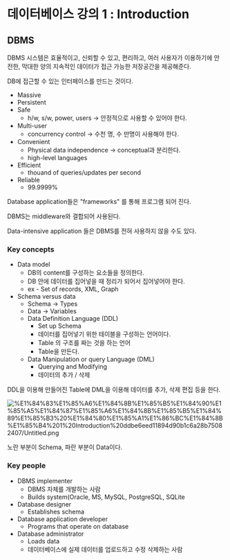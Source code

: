 # 데이터베이스 강의 1 : Introduction

## DBMS

DBMS 시스템은 효율적이고, 신뢰할 수 있고, 편리하고, 여러 사용자가 이용하기에 안전한, 막대한 양의 지속적인 데이터가 접근 가능한 저장공간을 제공해준다. 

DB에 접근할 수 있는 인터페이스를 만드는 것이다. 

- Massive
- Persistent
- Safe
    - h/w, s/w, power, users → 안정적으로 사용할 수 있어야 한다.
- Multi-user
    - concurrency control → 수천 명, 수 만명이 사용해야 한다.
- Convenient
    - Physical data independence → conceptual과 분리한다.
    - high-level languages
- Efficient
    - thouand of queries/updates per second
- Reliable
    - 99.9999%

Database application들은 "frameworks" 를 통해 프로그램 되어 진다.

DBMS는 middleware와 결합되어 사용된다.

Data-intensive application 들은 DBMS를 전혀 사용하지 않을 수도 있다.

### Key concepts

- Data model
    - DB의 content를 구성하는 요소들을 정의한다.
    - DB 안에 데이터를 집어넣을 때 정리가 되어서 집어넣어야 한다.
    - ex - Set of records, XML, Graph
- Schema versus data
    - Schema → Types
    - Data → Variables
    - Data Definition Language (DDL)
        - Set up Schema
        - 데이터를 집어넣기 위한 테이블을 구성하는 언어이다.
        - Table 의 구조를 짜는 것을 하는 언어
        - Table을 만든다.
    - Data Manipulation or query Language (DML)
        - Querying and Modifying
        - 데이터의 추가 / 삭제

DDL을 이용해 만들어진 Table에  DML을 이용해 데이터를 추가, 삭제 편집 등을 한다. 

![%E1%84%83%E1%85%A6%E1%84%8B%E1%85%B5%E1%84%90%E1%85%A5%E1%84%87%E1%85%A6%E1%84%8B%E1%85%B5%E1%84%89%E1%85%B3%20%E1%84%80%E1%85%A1%E1%86%BC%E1%84%8B%E1%85%B4%201%20Introduction%20ddbe6eed11894d90b1c6a28b75082407/Untitled.png](%E1%84%83%E1%85%A6%E1%84%8B%E1%85%B5%E1%84%90%E1%85%A5%E1%84%87%E1%85%A6%E1%84%8B%E1%85%B5%E1%84%89%E1%85%B3%20%E1%84%80%E1%85%A1%E1%86%BC%E1%84%8B%E1%85%B4%201%20Introduction%20ddbe6eed11894d90b1c6a28b75082407/Untitled.png)

노란 부분이 Schema, 파란 부분이 Data이다. 

### Key people

- DBMS implementer
    - DBMS 자체를 개발하는 사람
    - Builds system(Oracle, MS, MySQL, PostgreSQL, SQLite
- Database designer
    - Establishes schema
- Database application developer
    - Programs that operate on database
- Database administrator
    - Loads data
    - 데이터베이스에 실제 데이터를 업로드하고 수정 삭제하는 사람